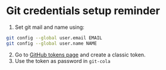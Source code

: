# Git credentials setup reminder

1. Set git mail and name using:

```bash
git config --global user.email EMAIL
git config --global user.name NAME
```

2. Go to [GitHub tokens page](https://github.com/settings/tokens) and create a
classic token.
3. Use the token as password in `git-cola`
